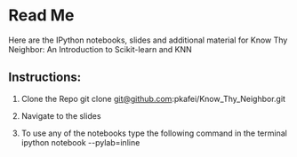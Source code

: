 # Read Me

Here are the IPython notebooks, slides and additional material for Know Thy Neighbor: An Introduction to Scikit-learn and KNN

## Instructions:

1. Clone the Repo
git clone git@github.com:pkafei/Know_Thy_Neighbor.git

2. Navigate to the slides

3. To use any of the notebooks type the following command in the terminal
ipython notebook --pylab=inline

